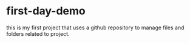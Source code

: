 # first-day-demo
this is my first project that uses a github repository to manage  files and folders related to project.
